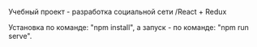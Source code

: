 Учебный проект - разработка социальной сети /React + Redux

Установка по команде: "npm install", а запуск - по команде: "npm run serve".



